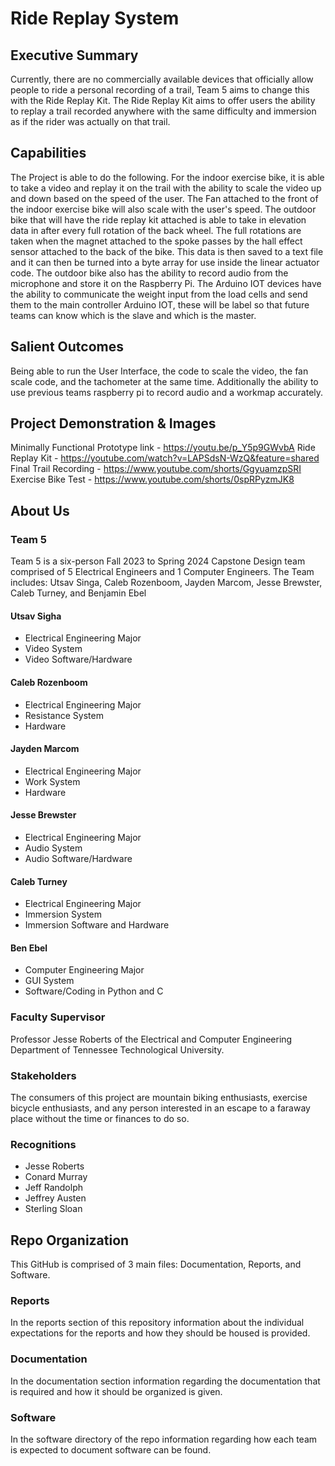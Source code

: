 # Ride Replay System 

## Executive Summary

Currently, there are no commercially available devices that officially allow people to ride a personal recording of a trail, Team 5 aims to change this with the Ride Replay Kit. The Ride Replay Kit aims to offer users the ability to replay a trail recorded anywhere with the same difficulty and immersion as if the rider was actually on that trail.


## Capabilities

The Project is able to do the following. For the indoor exercise bike, it is able to take a video and replay it on the trail with the ability to scale the video up and down based on the speed of the user. The Fan attached to the front of the indoor exercise bike will also scale with the user's speed. The outdoor bike that will have the ride replay kit attached is able to take in elevation data in after every full rotation of the back wheel. The full rotations are taken when the magnet attached to the spoke passes by the hall effect sensor attached to the back of the bike. This data is then saved to a text file and it can then be turned into a byte array for use inside the linear actuator code. The outdoor bike also has the ability to record audio from the microphone and store it on the Raspberry Pi. The Arduino IOT devices have the ability to communicate the weight input from the load cells and send them to the main controller Arduino IOT, these will be label so that future teams can know which is the slave and which is the master.

## Salient Outcomes

Being able to run the User Interface, the code to scale the video, the fan scale code, and the tachometer at the same time. Additionally the ability to use previous teams raspberry pi to record audio and a workmap accurately.

## Project Demonstration & Images

Minimally Functional Prototype link - https://youtu.be/p_Y5p9GWvbA
Ride Replay Kit - https://youtube.com/watch?v=LAPSdsN-WzQ&feature=shared
Final Trail Recording - https://www.youtube.com/shorts/GgyuamzpSRI
Exercise Bike Test - https://www.youtube.com/shorts/0spRPyzmJK8

## About Us

### Team 5
Team 5 is a six-person Fall 2023 to Spring 2024 Capstone Design team comprised of 5 Electrical Engineers and 1 Computer Engineers. The Team includes: Utsav Singa, Caleb Rozenboom, Jayden Marcom, Jesse Brewster, Caleb Turney, and Benjamin Ebel

#### Utsav Sigha
* Electrical Engineering Major
* Video System
* Video Software/Hardware

#### Caleb Rozenboom
* Electrical Engineering Major
* Resistance System
* Hardware

#### Jayden Marcom
* Electrical Engineering Major
* Work System
* Hardware

#### Jesse Brewster
* Electrical Engineering Major
* Audio System
* Audio Software/Hardware

#### Caleb Turney
* Electrical Engineering Major
* Immersion System
* Immersion Software and Hardware

#### Ben Ebel
* Computer Engineering Major
* GUI System
* Software/Coding in Python and C

### Faculty Supervisor

Professor Jesse Roberts of the Electrical and Computer Engineering Department of Tennessee Technological University.

### Stakeholders

The consumers of this project are mountain biking enthusiasts, exercise bicycle enthusiasts, and any person interested in an escape to a faraway place without the time or finances to do so. 

### Recognitions
* Jesse Roberts​
* Conard Murray​
* Jeff Randolph ​
* Jeffrey Austen​
* Sterling Sloan

## Repo Organization

This GitHub is comprised of 3 main files: Documentation, Reports, and Software.

### Reports

In the reports section of this repository information about the individual expectations for the reports and how they should be housed is provided.

### Documentation

In the documentation section information regarding the documentation that is required and how it should be organized is given.

### Software

In the software directory of the repo information regarding how each team is expected to document software can be found.

